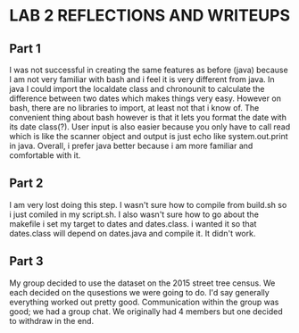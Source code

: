 # LAB 2 REFLECTIONS AND WRITEUPS

## Part 1
I was not successful in creating the same features as before (java) because I am not very familiar with bash and i feel it is very different from java. In java I could import the localdate class and chronounit to calculate the difference between two dates which makes things very easy. However on bash, there are no libraries to import, at least not that i know of. The convenient thing about bash however is that it lets you format the date with its date class(?). User input is also easier because you only have to call read which is like the scanner object and output is just echo like system.out.print in java. Overall, i prefer java better because i am more familiar and comfortable with it. 

## Part 2
I am very lost doing this step. I wasn't sure how to compile from build.sh so i just comiled in my script.sh. I also wasn't sure how to go about the makefile i set my target to dates and dates.class. i wanted it so that dates.class will depend on dates.java and compile it. It didn't work. 

## Part 3
My group decided to use the dataset on the 2015 street tree census. We each decided on the qusestions we were going to do. I'd say generally everything worked out pretty good. Communication within the group was good; we had a group chat. We originally had 4 members but one decided to withdraw in the end. 